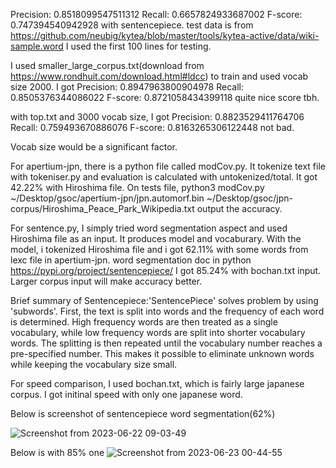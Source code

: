 Precision: 0.8518099547511312 Recall: 0.6657824933687002 F-score: 0.747394540942928 with sentencepiece.
test data is from https://github.com/neubig/kytea/blob/master/tools/kytea-active/data/wiki-sample.word
I used the first 100 lines for testing.

I used smaller_large_corpus.txt(download from https://www.rondhuit.com/download.html#ldcc) to train and used vocab size 2000. I got Precision: 0.8947963800904978
Recall: 0.8505376344086022
F-score: 0.8721058434399118
quite nice score tbh.

with top.txt and 3000 vocab size, I got Precision: 0.8823529411764706
Recall: 0.759493670886076
F-score: 0.8163265306122448
not bad.

Vocab size would be a significant factor.



For apertium-jpn, there is a python file called modCov.py. It tokenize text file with tokeniser.py and evaluation is calculated with untokenized/total. 
It got 42.22% with Hiroshima file. On tests file, python3 modCov.py ~/Desktop/gsoc/apertium-jpn/jpn.automorf.bin ~/Desktop/gsoc/jpn-corpus/Hiroshima_Peace_Park_Wikipedia.txt output the accuracy.

For sentence.py, I simply tried word segmentation aspect and used Hiroshima file as an input. It produces model and vocaburary. With the model, i tokenized Hiroshima file and i got 62.11% with some words from lexc file in apertium-jpn.
word segmentation doc in python https://pypi.org/project/sentencepiece/
I got 85.24% with bochan.txt input. Larger corpus input will make accuracy better.

Brief summary of Sentencepiece:'SentencePiece' solves problem by using 'subwords'. First, the text is split into words and the frequency of each word is determined. High frequency words are then treated as a single vocabulary, while low frequency words are split into shorter vocabulary words. The splitting is then repeated until the vocabulary number reaches a pre-specified number. This makes it possible to eliminate unknown words while keeping the vocabulary size small.


For speed comparison, I used bochan.txt, which is fairly large japanese corpus. I got initinal speed with only one japanese word. 

Below is screenshot of sentencepiece word segmentation(62%)

![Screenshot from 2023-06-22 09-03-49](https://github.com/yypy22/gsoc_try/assets/99264752/e9615d7a-4eac-4845-abaf-d12327a9a828)

Below is with 85% one
![Screenshot from 2023-06-23 00-44-55](https://github.com/yypy22/gsoc_try/assets/99264752/d5f456b4-c0f7-4001-aca7-6a3d8464b37a)
